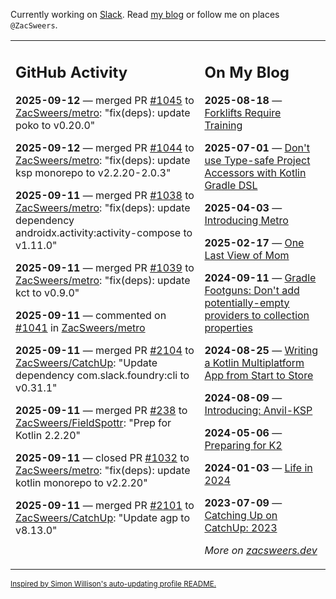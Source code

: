 Currently working on [Slack](https://slack.com/). Read [my blog](https://zacsweers.dev/) or follow me on places `@ZacSweers`.

<table><tr><td valign="top" width="60%">

## GitHub Activity
<!-- githubActivity starts -->
**2025-09-12** — merged PR [#1045](https://github.com/ZacSweers/metro/pull/1045) to [ZacSweers/metro](https://github.com/ZacSweers/metro): "fix(deps): update poko to v0.20.0"

**2025-09-12** — merged PR [#1044](https://github.com/ZacSweers/metro/pull/1044) to [ZacSweers/metro](https://github.com/ZacSweers/metro): "fix(deps): update ksp monorepo to v2.2.20-2.0.3"

**2025-09-11** — merged PR [#1038](https://github.com/ZacSweers/metro/pull/1038) to [ZacSweers/metro](https://github.com/ZacSweers/metro): "fix(deps): update dependency androidx.activity:activity-compose to v1.11.0"

**2025-09-11** — merged PR [#1039](https://github.com/ZacSweers/metro/pull/1039) to [ZacSweers/metro](https://github.com/ZacSweers/metro): "fix(deps): update kct to v0.9.0"

**2025-09-11** — commented on [#1041](https://github.com/ZacSweers/metro/issues/1041#issuecomment-3279048628) in [ZacSweers/metro](https://github.com/ZacSweers/metro)

**2025-09-11** — merged PR [#2104](https://github.com/ZacSweers/CatchUp/pull/2104) to [ZacSweers/CatchUp](https://github.com/ZacSweers/CatchUp): "Update dependency com.slack.foundry:cli to v0.31.1"

**2025-09-11** — merged PR [#238](https://github.com/ZacSweers/FieldSpottr/pull/238) to [ZacSweers/FieldSpottr](https://github.com/ZacSweers/FieldSpottr): "Prep for Kotlin 2.2.20"

**2025-09-11** — closed PR [#1032](https://github.com/ZacSweers/metro/pull/1032) to [ZacSweers/metro](https://github.com/ZacSweers/metro): "fix(deps): update kotlin monorepo to v2.2.20"

**2025-09-11** — merged PR [#2101](https://github.com/ZacSweers/CatchUp/pull/2101) to [ZacSweers/CatchUp](https://github.com/ZacSweers/CatchUp): "Update agp to v8.13.0"
<!-- githubActivity ends -->
</td><td valign="top" width="40%">

## On My Blog
<!-- blog starts -->
**2025-08-18** — [Forklifts Require Training](https://www.zacsweers.dev/forklifts-require-training/)

**2025-07-01** — [Don't use Type-safe Project Accessors with Kotlin Gradle DSL](https://www.zacsweers.dev/dont-use-type-safe-project-accessors-with-kotlin-gradle-dsl/)

**2025-04-03** — [Introducing Metro](https://www.zacsweers.dev/introducing-metro/)

**2025-02-17** — [One Last View of Mom](https://www.zacsweers.dev/one-last-view-of-mom/)

**2024-09-11** — [Gradle Footguns: Don't add potentially-empty providers to collection properties](https://www.zacsweers.dev/gradle-footgun-adding-empty-providers-to-collection-properties/)

**2024-08-25** — [Writing a Kotlin Multiplatform App from Start to Store](https://www.zacsweers.dev/writing-a-kotlin-multiplatform-app-from-start-to-store/)

**2024-08-09** — [Introducing: Anvil-KSP](https://www.zacsweers.dev/introducing-anvil-ksp/)

**2024-05-06** — [Preparing for K2](https://www.zacsweers.dev/preparing-for-k2/)

**2024-01-03** — [Life in 2024](https://www.zacsweers.dev/life-in-2024/)

**2023-07-09** — [Catching Up on CatchUp: 2023](https://www.zacsweers.dev/catching-up-on-catchup-2023/)
<!-- blog ends -->
_More on [zacsweers.dev](https://zacsweers.dev/)_
</td></tr></table>

<sub><a href="https://simonwillison.net/2020/Jul/10/self-updating-profile-readme/">Inspired by Simon Willison's auto-updating profile README.</a></sub>
